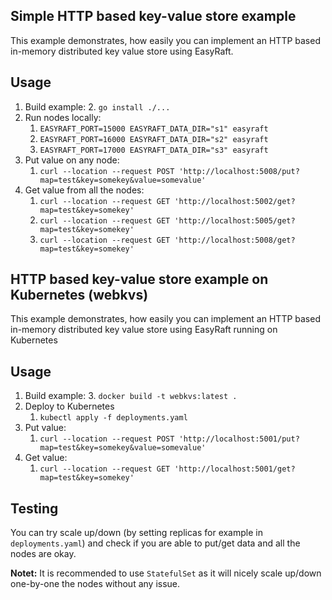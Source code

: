 
Simple HTTP based key-value store example
---
This example demonstrates, how easily you can implement an HTTP based in-memory distributed
key value store using EasyRaft.

Usage
---
1. Build example:
   2. `go install ./...`
2. Run nodes locally:
   1. `EASYRAFT_PORT=15000 EASYRAFT_DATA_DIR="s1" easyraft`
   2. `EASYRAFT_PORT=16000 EASYRAFT_DATA_DIR="s2" easyraft`
   3. `EASYRAFT_PORT=17000 EASYRAFT_DATA_DIR="s3" easyraft`
3. Put value on any node:
   1. `curl --location --request POST 'http://localhost:5008/put?map=test&key=somekey&value=somevalue'`
4. Get value from all the nodes:
   1. `curl --location --request GET 'http://localhost:5002/get?map=test&key=somekey'`
   2. `curl --location --request GET 'http://localhost:5005/get?map=test&key=somekey'`
   3. `curl --location --request GET 'http://localhost:5008/get?map=test&key=somekey'`



HTTP based key-value store example on Kubernetes (webkvs)
---
This example demonstrates, how easily you can implement an HTTP based in-memory distributed
key value store using EasyRaft running on Kubernetes

Usage
---
1. Build example:
   3. `docker build -t webkvs:latest .`
2. Deploy to Kubernetes
   1. `kubectl apply -f deployments.yaml`
3. Put value:
   1. `curl --location --request POST 'http://localhost:5001/put?map=test&key=somekey&value=somevalue'`
4. Get value:
   1. `curl --location --request GET 'http://localhost:5001/get?map=test&key=somekey'`

Testing
---
You can try scale up/down (by setting replicas for example in `deployments.yaml`)
and check if you are able to put/get data and all the nodes are okay.

**Notet:** It is recommended to use `StatefulSet` as it will nicely scale up/down one-by-one the nodes without any issue.  